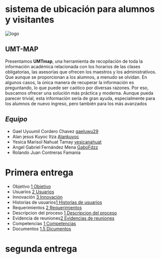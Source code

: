 # sistema de ubicación para alumnos y visitantes 
![logo](https://github.com/gaeluwu29/Tecnomins/blob/main/Ducumentos/1.6Im%C3%A1genes/IMG-20240930-WA0023.jpg)
## UMT-MAP
Presentamos **UMTmap**, una herramienta de recopilación de toda la información académica relacionada con los horarios de las clases obligatorias, las asesorías que ofrecen los maestros y los administrativos. Que aunque se proporcionan a los alumnos, a menudo se olvidan. En algunos casos, la única manera de recuperar la información es preguntando, lo que puede ser caótico por diversas razones. Por eso, buscamos ofrecer una solución más práctica y moderna. Aunque pueda parecer trivial, esta información sería de gran ayuda, especialmente para los alumnos de nuevo ingreso, pero también para los más avanzados
## *Equipo*
- Gael Uyuumil Cordero Chavez [gaeluwu29](https://github.com/gaeluwu29)
- Alan jesus Kuyoc Itza [Alankuyoc](https://github.com/AlanKuyoc) 
- Yesica Marisol Nahuat Tamay [yesicanahuat]() 
- Angel Gabriel Fernández Mena [GaboFdzz](https://github.com/GaboFdzz)
- Rolando Juan Contreras Famania 

# **Primera entrega**
- Objetivo [1 Objetivo](https://github.com/gaeluwu29/Tecnomins/blob/main/Ducumentos/1.1%20Descripcio/1.%20objetivo.md)
- Usuarios [2 Usuarios](https://github.com/gaeluwu29/Tecnomins/blob/main/Ducumentos/1.1%20Descripcio/2.%20Usuario.md)
- Innovación [3 Innovación](https://github.com/gaeluwu29/Tecnomins/blob/main/Ducumentos/1.1%20Descripcio/3.%20Inovacion.md)
- Historias de usuarios[1 Historias de usuarios](https://github.com/gaeluwu29/Tecnomins/blob/main/Ducumentos/1.2%20Requerimientos%20e%20Historias%20de%20usuario/1.%20Historias%20de%20usuario.md)
- Requerimientos [2 Requerimientos](https://github.com/gaeluwu29/Tecnomins/blob/main/Ducumentos/1.2%20Requerimientos%20e%20Historias%20de%20usuario/2.%20requerimientos.md)
- Descripcion del proceso [1 Descripcion del proceso](https://github.com/gaeluwu29/Tecnomins/blob/main/Ducumentos/1.3%20proceso%20de%20desarrollo%20/1.%20Descripci%C3%B3n%20del%20proceso.md)
- Evidencia de reuniones[2 Evidencias de reuniones](https://github.com/gaeluwu29/Tecnomins/blob/main/Ducumentos/1.3%20proceso%20de%20desarrollo%20/2.%20evidencia%20de%20reuniones.md) 
- Competencias [1 Competencias](https://github.com/gaeluwu29/Tecnomins/blob/main/Ducumentos/1.4%20Competencias%20de%20la%20asignatura/1.%20Competencias.md)
- Documentos [1.5 Dicumentos](https://github.com/gaeluwu29/Tecnomins/tree/main/Ducumentos/1.5%20Documentos%20generales)
 # **segunda entrega**
